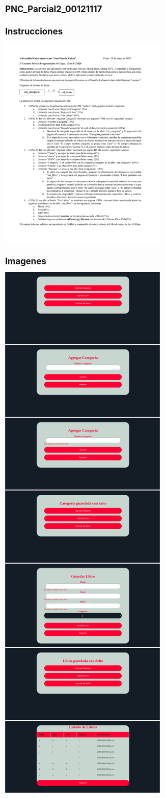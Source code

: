 # PNC_Parcial2_00121117

# Instrucciones

![](https://github.com/00121117-Archivos/PNC-Archivos/blob/master/Parcial2/examen.jpg)

# Imagenes

![](https://github.com/00121117-Archivos/PNC-Archivos/blob/master/Parcial2/inicio.png)
![](https://github.com/00121117-Archivos/PNC-Archivos/blob/master/Parcial2/Categoria1.png)
![](https://github.com/00121117-Archivos/PNC-Archivos/blob/master/Parcial2/Categoria2.png)
![](https://github.com/00121117-Archivos/PNC-Archivos/blob/master/Parcial2/Categoria3.png)
![](https://github.com/00121117-Archivos/PNC-Archivos/blob/master/Parcial2/Libro1.png)
![](https://github.com/00121117-Archivos/PNC-Archivos/blob/master/Parcial2/Libro2.png)
![](https://github.com/00121117-Archivos/PNC-Archivos/blob/master/Parcial2/Lista.png)


